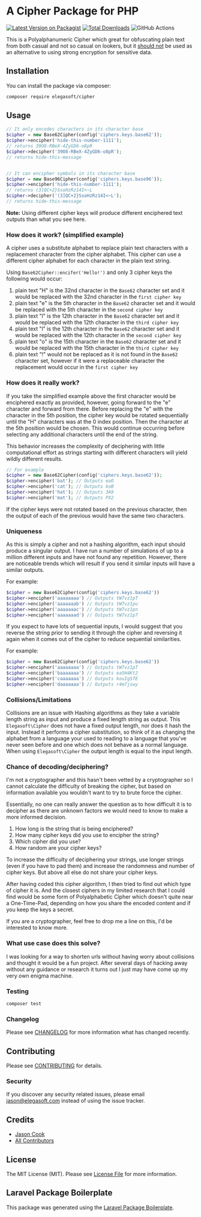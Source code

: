 # A Cipher Package for PHP

[![Latest Version on Packagist](https://img.shields.io/packagist/v/elegasoft/cipher.svg?style=flat-square)](https://packagist.org/packages/elegasoft/cipher)
[![Total Downloads](https://img.shields.io/packagist/dt/elegasoft/cipher.svg?style=flat-square)](https://packagist.org/packages/elegasoft/cipher)
![GitHub Actions](https://github.com/elegasoft/cipher/actions/workflows/main.yml/badge.svg)

This is a Polyalphanumeric Cipher which great for obfuscating plain text from both casual and not so casual on lookers,
but it
<u>should not</u> be used as an alternative to using strong encryption for sensitive data.

## Installation

You can install the package via composer:

```bash
composer require elegasoft/cipher
```

## Usage

```php
// It only encodes characters in its character base
$cipher = new Base62Cipher(config('ciphers.keys.base62'));
$cipher->encipher('hide-this-number-1111');
// returns 39O8-RBeX-4ZyGD6-o8pR
$cipher->decipher('39O8-RBeX-4ZyGD6-o8pR');
// returns hide-this-message


// It can encipher symbols in its character base
$cipher = new Base96Cipher(config('ciphers.keys.base96'));
$cipher->encipher('hide-this-number-1111');
// returns (3]QC+2}SsoHzRz14I<~L
$cipher->decipher('(3]QC+2}SsoHzRz14I<~L');
// returns hide-this-message
```

**Note:** Using different cipher keys will produce different enciphered text outputs than what you see here.

### How does it work? (simplified example)

A cipher uses a substitute alphabet to replace plain text characters with a replacement character from the cipher
alphabet. This cipher can use a different cipher alphabet for each character in the plain text string.

Using `Base62Cipher::encifer('Hello!')` and only 3 cipher keys the following would occur:

1) plain text "H" is the 32nd character in the `Base62` character set and it would be replaced with the 32nd character
   in the `first cipher key`
2) plain text "e" is the 5th character in the `Base62` character set and it would be replaced with the 5th character in
   the `second cipher key`
3) plain text "l" is the 12th character in the `Base62` character set and it would be replaced with the 12th character
   in the `third cipher key`
4) plain text "l" is the 12th character in the `Base62` character set and it would be replaced with the 12th character
   in the `second cipher key`
5) plain text "o" is the 15th character in the `Base62` character set and it would be replaced with the 15th character
   in the `third cipher key`
5) plain text "!" would not be replaced as it is not found in the `Base62` character set, however if it were a
   replaceable character the replacement would occur in the `first cipher key`

### How does it really work?

If you take the simplified example above the first character would be enciphered exactly as provided, however, going
forward to the "e" character and forward from there. Before replacing the "e" with the character in the 5th position,
the cipher key would be rotated sequentially until the "H" characters was at the 0 index position. Then the character at
the 5th position would be chosen. This would continue occurring before selecting any additional characters until the end
of the string.

This behavior increases the complexity of deciphering with little computational effort as strings starting with
different characters will yield wildly different results.

```php
// For example
$cipher = new Base62Cipher(config('ciphers.keys.base62'));
$cipher->encipher('bat'); // Outputs eaO
$cipher->encipher('cat'); // Outputs koB
$cipher->encipher('hat'); // Outputs 3A9
$cipher->encipher('mat'); // Outputs PX2
```

If the cipher keys were not rotated based on the previous character, then the output of each of the previous would have
the same two characters.

### Uniqueness

As this is simply a cipher and not a hashing algorithm, each input should produce a singular output. I have run a number
of simulations of up to a million different inputs and have not found any repetition. However, there are noticeable
trends which will result if you send it similar inputs will have a similar outputs.

For example:

```php
$cipher = new Base62Cipher(config('ciphers.keys.base62'))
$cipher->encipher('aaaaaaaa') // Outputs tW7vz1pT
$cipher->encipher('aaaaaaab') // Outputs tW7vz1pu
$cipher->encipher('aaaaaaac') // Outputs tW7vz1pn
$cipher->encipher('aaaaaaad') // Outputs tW7vz1p7

```

If you expect to have lots of sequential inputs, I would suggest that you reverse the string prior to sending it through
the cipher and reversing it again when it comes out of the cipher to reduce sequential similarities.

For example:

```php
$cipher = new Base62Cipher(config('ciphers.keys.base62'))
$cipher->encipher('aaaaaaaa') // Outputs tW7vz1pT
$cipher->encipher('baaaaaaa') // Outputs ea5H4Kt2
$cipher->encipher('caaaaaaa') // Outputs kouIgSfE
$cipher->encipher('daaaaaaa') // Outputs r4m7jswy

```

### Collisions/Limitations

Collisions are an issue with Hashing algorithms as they take a variable length string as input and produce a fixed
length string as output. This `Elegasoft\Cipher` does not have a fixed output length, nor does it hash the input.
Instead it performs a cipher substitution, so think of it as changing the alphabet from a language your used to reading
to a language that you've never seen before and one which does not behave as a normal language. When
using `Elegasoft\Cipher` the output length is equal to the input length.

### Chance of decoding/deciphering?

I'm not a cryptographer and this hasn't been vetted by a cryptographer so I cannot calculate the difficulty of breaking
the cipher, but based on information available you wouldn't want to try to brute force the cipher.

Essentially, no one can really answer the question as to how difficult it is to decipher as there are unknown factors we
would need to know to make a more informed decision.

1) How long is the string that is being enciphered?
2) How many cipher keys did you use to encipher the string?
3) Which cipher did you use?
4) How random are your cipher keys?

To increase the difficulty of deciphering your strings, use longer strings (even if you have to pad them) and increase
the randomness and number of cipher keys. But above all else do not share your cipher keys.

After having coded this cipher algorithm, I then tried to find out which type of cipher it is. And the closest ciphers
in my limited research that I could find would be some form of Polyalphabetic Cipher which doesn't quite near a
One-Time-Pad, depending on how you share the encoded content and if you keep the keys a secret.

If you are a cryptographer, feel free to drop me a line on this, I'd be interested to know more.

### What use case does this solve?

I was looking for a way to shorten urls without having worry about collisions and thought it would be a fun project.
After several days of hacking away without any guidance or research it turns out I just may have come up my very own
enigma machine.

### Testing

```bash
composer test
```

### Changelog

Please see [CHANGELOG](CHANGELOG.md) for more information what has changed recently.

## Contributing

Please see [CONTRIBUTING](CONTRIBUTING.md) for details.

### Security

If you discover any security related issues, please email jason@elegasoft.com instead of using the issue tracker.

## Credits

- [Jason Cook](https://github.com/elegasoft)
- [All Contributors](../../contributors)

## License

The MIT License (MIT). Please see [License File](LICENSE.md) for more information.

## Laravel Package Boilerplate

This package was generated using the [Laravel Package Boilerplate](https://laravelpackageboilerplate.com).
